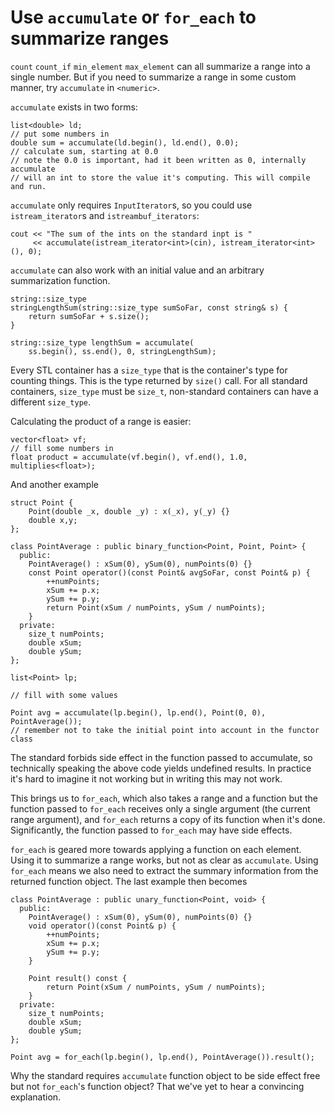 # Use `accumulate` or `for_each` to summarize ranges

`count` `count_if` `min_element` `max_element` can all summarize a range into a single number.
But if you need to summarize a range in some custom manner, try `accumulate` in `<numeric>`.

`accumulate` exists in two forms:
```
list<double> ld;
// put some numbers in
double sum = accumulate(ld.begin(), ld.end(), 0.0);
// calculate sum, starting at 0.0
// note the 0.0 is important, had it been written as 0, internally accumulate
// will an int to store the value it's computing. This will compile and run.
```

`accumulate` only requires `InputIterator`s, so you could use `istream_iterator`s and `istreambuf_iterators`:
```
cout << "The sum of the ints on the standard inpt is "
     << accumulate(istream_iterator<int>(cin), istream_iterator<int>(), 0);
```

`accumulate` can also work with an initial value and an arbitrary summarization function.
```
string::size_type
stringLengthSum(string::size_type sumSoFar, const string& s) {
    return sumSoFar + s.size();
}

string::size_type lengthSum = accumulate(
    ss.begin(), ss.end(), 0, stringLengthSum);
```

Every STL container has a `size_type` that is the container's type for counting things. This is the type returned by `size()` call.
For all standard containers, `size_type` must be `size_t`, non-standard containers can have a different `size_type`.

Calculating the product of a range is easier:
```
vector<float> vf;
// fill some numbers in
float product = accumulate(vf.begin(), vf.end(), 1.0, multiplies<float>);
```

And another example
```
struct Point {
    Point(double _x, double _y) : x(_x), y(_y) {}
    double x,y;
};

class PointAverage : public binary_function<Point, Point, Point> {
  public:
    PointAverage() : xSum(0), ySum(0), numPoints(0) {}
    const Point operator()(const Point& avgSoFar, const Point& p) {
        ++numPoints;
        xSum += p.x;
        ySum += p.y;
        return Point(xSum / numPoints, ySum / numPoints);
    }
  private:
    size_t numPoints;
    double xSum;
    double ySum;
};

list<Point> lp;

// fill with some values

Point avg = accumulate(lp.begin(), lp.end(), Point(0, 0), PointAverage());
// remember not to take the initial point into account in the functor class
```

The standard forbids side effect in the function passed to accumulate, so technically speaking the above code yields undefined results.
In practice it's hard to imagine it not working but in writing this may not work.

This brings us to `for_each`, which also takes a range and a function but the function passed to `for_each` receives only a single argument (the current range argument), and `for_each` returns a copy of its function when it's done.
Significantly, the function passed to `for_each` may have side effects.

`for_each` is geared more towards applying a function on each element.
Using it to summarize a range works, but not as clear as `accumulate`. Using `for_each` means we also need to extract the summary information from the returned function object.
The last example then becomes
```
class PointAverage : public unary_function<Point, void> {
  public:
    PointAverage() : xSum(0), ySum(0), numPoints(0) {}
    void operator()(const Point& p) {
        ++numPoints;
        xSum += p.x;
        ySum += p.y;
    }

    Point result() const {
        return Point(xSum / numPoints, ySum / numPoints);
    }
  private:
    size_t numPoints;
    double xSum;
    double ySum;
};

Point avg = for_each(lp.begin(), lp.end(), PointAverage()).result();
```

Why the standard requires `accumulate` function object to be side effect free but not `for_each`'s function object?
That we've yet to hear a convincing explanation.

